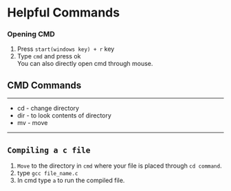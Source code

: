 # Helpful Commands
### Opening CMD
1. Press `start(windows key) + r` key
2. Type `cmd` and press ok<br>
You can also directly open cmd through mouse.
## CMD Commands
***
* cd - change directory
* dir - to look contents of directory
* mv - move
***
## `Compiling a c file`
1. `Move` to the directory in `cmd` where your file is placed through `cd command`.
2. type `gcc file_name.c`
3. In cmd type `a` to run the compiled file.
